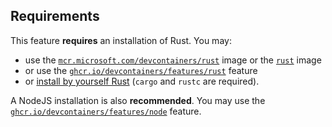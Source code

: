 

## Requirements

This feature **requires** an installation of Rust. You may:
- use the [`mcr.microsoft.com/devcontainers/rust`](https://github.com/devcontainers/images/tree/main/src/rust) image or the [`rust`](https://hub.docker.com/_/rust) image
- or use the [`ghcr.io/devcontainers/features/rust`](https://github.com/devcontainers/features/tree/main/src/rust) feature
- or [install by yourself Rust](https://www.rust-lang.org/tools/install) (`cargo` and `rustc` are required).

A NodeJS installation is also **recommended**. You may use the [`ghcr.io/devcontainers/features/node`](https://github.com/devcontainers/features/tree/main/src/node) feature.